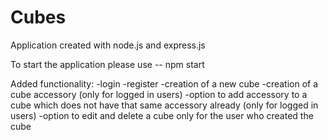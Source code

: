 # Cubes

Application created with node.js and express.js

To start the application please use
-- npm start

Added functionality:
-login
-register
-creation of a new cube
-creation of a cube accessory (only for logged in users)
-option to add accessory to a cube which does not have that same accessory already (only for logged in users)
-option to edit and delete a cube only for the user who created the cube
